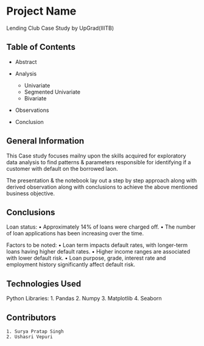 # Project Name
Lending Club Case Study by UpGrad(IIITB)


## Table of Contents
* Abstract
* Analysis
    * Univariate
    * Segmented Univariate
    * Bivariate
    
* Observations
* Conclusion

## General Information
This Case study focuses mailny upon the skills acquired for exploratory data analysis to find patterns & parameters responsible for identifying if a customer with default on the borrowed laon.

The presentation & the notebook lay out a step by step approach along with derived observation along with conclusions to achieve the above mentioned business objective.

## Conclusions
Loan status:
• Approximately 14% of loans were charged off. 
• The number of loan applications has been increasing over the time. 

Factors to be noted:
• Loan term impacts default rates, with longer-term loans having higher default rates. • Higher income ranges are associated with lower default risk.
• Loan purpose, grade, interest rate and employment history significantly affect default risk.


## Technologies Used
Python Libraries:
    1. Pandas
    2. Numpy
    3. Matplotlib
    4. Seaborn
    
## Contributors
    1. Surya Pratap Singh
    2. Ushasri Vepuri
